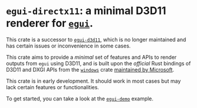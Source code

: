 # `egui-directx11`: a minimal D3D11 renderer for [`egui`](https://crates.io/crates/egui).

This crate is a successor to [`egui-d3d11`](https://crates.io/crates/egui-d3d11),
which is no longer maintained and has certain issues or inconvenience in some cases.

This crate aims to provide a *minimal* set of features and APIs to render
outputs from `egui` using D3D11, and is built upon the *official* Rust bindings of D3D11 and DXGI APIs
from the [`windows`](https://crates.io/crates/windows) crate [maintained by
Microsoft](https://github.com/microsoft/windows-rs).

This crate is in early development. It should work in most cases but may lack
certain features or functionalities.

To get started, you can take a look at the [`egui-demo`](https://github.com/Nekomaru-PKU/egui-directx11/blob/main/examples/egui-demo/src/main.rs) example.
